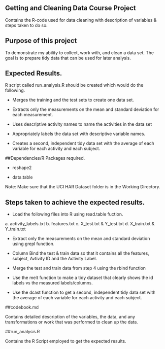 ## Getting and Cleaning Data Course Project


Contains the R-code used for data cleaning with description of variables &amp; steps taken to do so. 

## Purpose of this project 

To demonstrate my ability to collect, work with, and clean a data set. The goal is to prepare tidy data that can be used for later analysis.

##  Expected Results.

 R script called run_analysis.R should be created which would do the following. 

* Merges the training and the test sets to create one data set.
    
* Extracts only the measurements on the mean and standard deviation for each measurement. 
    
* Uses descriptive activity names to name the activities in the data set
    
* Appropriately labels the data set with descriptive variable names. 
    
* Creates a second, independent tidy data set with the average of each variable for each activity and each subject.



##Dependencies/R Packages required. 

* reshape2

* data.table

Note: Make sure that the UCI HAR Dataset folder is in the Working Directory.

## Steps taken to achieve the expected results.

* Load the following files into R using read.table fuction.

a. activity_labels.txt
b. features.txt
c. X_test.txt & Y_test.txt
d. X_train.txt & Y_train.txt

* Extract only the measurements on the mean and standard deviation using grepl function.

* Column Bind the test & train data so that it contains all the features, subject, Avtivity ID and the Activity Label.

* Merge the test and train data from step 4 using the rbind function

* Use the melt function to make a tidy dataset that clearly shows the id labels vs the measured labels/columns.

* Use the dcast function to get a second, independent tidy data set with the average of each variable for each activity and each subject.

##codebook.md

Contains detailed description of the variables, the data, and any transformations or work that was performed to clean up the data.

##run_analysis.R 

Contains the R Script employed to get the expected results.



